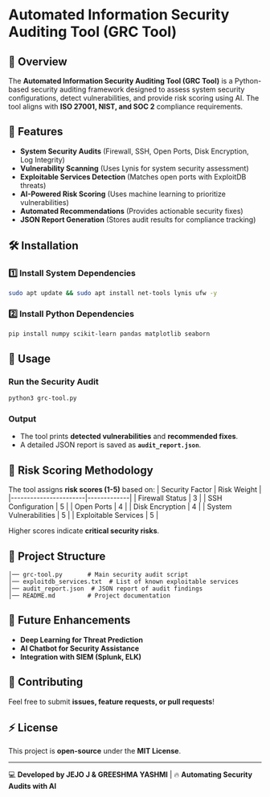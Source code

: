 # Automated Information Security Auditing Tool (GRC Tool)

## 🚀 Overview
The **Automated Information Security Auditing Tool (GRC Tool)** is a Python-based security auditing framework designed to assess system security configurations, detect vulnerabilities, and provide risk scoring using AI. The tool aligns with **ISO 27001, NIST, and SOC 2** compliance requirements.

## 🔹 Features
- **System Security Audits** (Firewall, SSH, Open Ports, Disk Encryption, Log Integrity)
- **Vulnerability Scanning** (Uses Lynis for system security assessment)
- **Exploitable Services Detection** (Matches open ports with ExploitDB threats)
- **AI-Powered Risk Scoring** (Uses machine learning to prioritize vulnerabilities)
- **Automated Recommendations** (Provides actionable security fixes)
- **JSON Report Generation** (Stores audit results for compliance tracking)

## 🛠 Installation
### **1️⃣ Install System Dependencies**
```bash
sudo apt update && sudo apt install net-tools lynis ufw -y
```

### **2️⃣ Install Python Dependencies**
```bash
pip install numpy scikit-learn pandas matplotlib seaborn
```

## 🎯 Usage
### **Run the Security Audit**
```bash
python3 grc-tool.py
```
### **Output**
- The tool prints **detected vulnerabilities** and **recommended fixes**.
- A detailed JSON report is saved as **`audit_report.json`**.

## 📌 Risk Scoring Methodology
The tool assigns **risk scores (1-5)** based on:
| Security Factor        | Risk Weight |
|-----------------------|-------------|
| Firewall Status       | 3           |
| SSH Configuration     | 5           |
| Open Ports           | 4           |
| Disk Encryption       | 4           |
| System Vulnerabilities | 5           |
| Exploitable Services  | 5           |

Higher scores indicate **critical security risks**.

## 📂 Project Structure
```
│── grc-tool.py       # Main security audit script
│── exploitdb_services.txt  # List of known exploitable services
│── audit_report.json  # JSON report of audit findings
│── README.md         # Project documentation
```

## 🚀 Future Enhancements
- **Deep Learning for Threat Prediction**
- **AI Chatbot for Security Assistance**
- **Integration with SIEM (Splunk, ELK)**

## 🤝 Contributing
Feel free to submit **issues, feature requests, or pull requests**!

## ⚡ License
This project is **open-source** under the **MIT License**.

---
💻 **Developed by JEJO J & GREESHMA YASHMI** | 🔥 **Automating Security Audits with AI**

